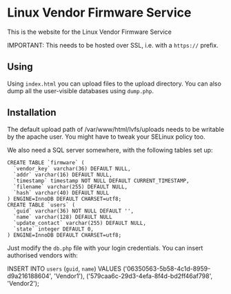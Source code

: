 Linux Vendor Firmware Service
=============================

This is the website for the Linux Vendor Firmware Service

IMPORTANT: This needs to be hosted over SSL, i.e. with a `https://` prefix.

Using
-----

Using `index.html` you can upload files to the upload directory.
You can also dump all the user-visible databases using `dump.php`.

Installation
------------

The default upload path of /var/www/html/lvfs/uploads needs to be writable by
the apache user. You might have to tweak your SELinux policy too.

We also need a SQL server somewhere, with the following tables set up:

    CREATE TABLE `firmware` (
      `vendor_key` varchar(36) DEFAULT NULL,
      `addr` varchar(16) DEFAULT NULL,
      `timestamp` timestamp NOT NULL DEFAULT CURRENT_TIMESTAMP,
      `filename` varchar(255) DEFAULT NULL,
      `hash` varchar(40) DEFAULT NULL
    ) ENGINE=InnoDB DEFAULT CHARSET=utf8;
    CREATE TABLE `users` (
      `guid` varchar(36) NOT NULL DEFAULT '',
      `name` varchar(128) DEFAULT NULL
      `update_contact` varchar(255) DEFAULT NULL,
      `state` integer DEFAULT 0,
    ) ENGINE=InnoDB DEFAULT CHARSET=utf8;

Just modify the `db.php` file with your login credentials. You can insert
authorised vendors with:

INSERT INTO `users` (`guid`, `name`) VALUES
('06350563-5b58-4c1d-8959-d9a216188604', 'Vendor1'),
('579caa6c-29d3-4efa-8f4d-bd2ff46af798', 'Vendor2');
